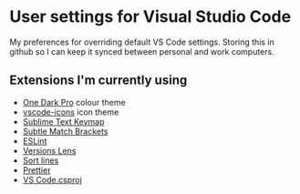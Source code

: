 # User settings for Visual Studio Code

My preferences for overriding default VS Code settings. Storing this in github so I can keep it synced between personal and work computers. 

## Extensions I'm currently using 
* [One Dark Pro](https://marketplace.visualstudio.com/items?itemName=zhuangtongfa.Material-theme) colour theme
* [vscode-icons](https://marketplace.visualstudio.com/items?itemName=robertohuertasm.vscode-icons) icon theme
* [Sublime Text Keymap](https://marketplace.visualstudio.com/items?itemName=ms-vscode.sublime-keybindings)
* [Subtle Match Brackets](https://marketplace.visualstudio.com/items?itemName=rafamel.subtle-brackets)
* [ESLint](https://marketplace.visualstudio.com/items?itemName=dbaeumer.vscode-eslint)
* [Versions Lens](https://marketplace.visualstudio.com/items?itemName=pflannery.vscode-versionlens)
* [Sort lines](https://marketplace.visualstudio.com/items?itemName=Tyriar.sort-lines)
* [Prettier](https://marketplace.visualstudio.com/items?itemName=esbenp.prettier-vscode)
* [VS Code.csproj](https://marketplace.visualstudio.com/items?itemName=lucasazzola.vscode-csproj)
